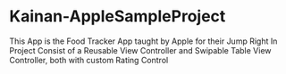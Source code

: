 # Kainan-AppleSampleProject

This App is the Food Tracker App taught by Apple for their Jump Right In Project
Consist of a Reusable View Controller and Swipable Table View Controller, both with custom Rating Control
